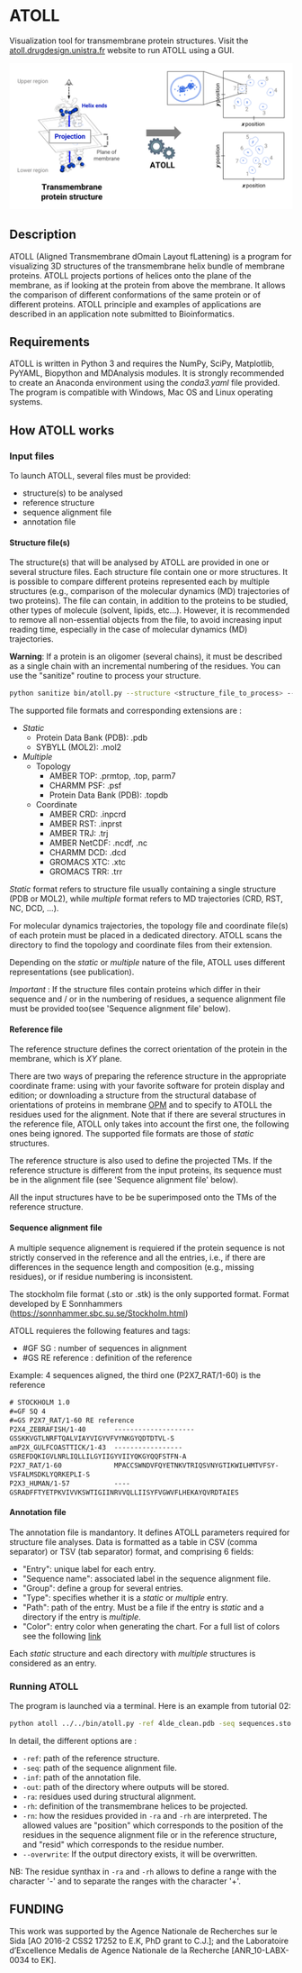 # ATOLL
Visualization tool for transmembrane protein structures. Visit the [atoll.drugdesign.unistra.fr](https://atoll.drugdesign.unistra.fr) website to run ATOLL using a GUI.

 ![ATOLL principle](images/readme/atoll_readme_scheme.png)

## Description
ATOLL (Aligned Transmembrane dOmain Layout fLattening) is a program for visualizing 3D structures of the transmembrane helix bundle of membrane proteins. ATOLL projects portions of helices onto the plane of the membrane, as if looking at the protein from above the membrane. It allows the comparison of different conformations of the same protein or of different proteins. ATOLL principle and examples of applications are described in an application note submitted to Bioinformatics.

## Requirements
ATOLL is written in Python 3 and requires the NumPy, SciPy, Matplotlib, PyYAML, Biopython and MDAnalysis modules. It is strongly recommended to create an Anaconda environment using the *conda3.yaml* file provided. The program is compatible with Windows, Mac OS and Linux operating systems.

## How ATOLL works
### Input files
To launch ATOLL, several files must be provided:
- structure(s) to be analysed
- reference structure
- sequence alignment file
- annotation file

#### Structure file(s)
The structure(s) that will be analysed by ATOLL are provided in one or several structure files. Each structure file contain one or more structures. It is possible to compare different proteins represented each by multiple structures (e.g., comparison of the molecular dynamics (MD) trajectories of two proteins). The file can contain, in addition to the proteins to be studied, other types of molecule (solvent, lipids, etc...). However, it is recommended to remove all non-essential objects from the file, to avoid increasing input reading time, especially in the case of molecular dynamics (MD) trajectories. 

**Warning**: If a protein is an oligomer (several chains), it must be described as a single chain with an incremental numbering of the residues. You can use the "sanitize" routine to process your structure.

```bash
python sanitize bin/atoll.py --structure <structure_file_to_process> --output <the_processed_structure_file>
```

The supported file formats and corresponding extensions are :
- *Static*
    - Protein Data Bank (PDB): .pdb
    - SYBYLL (MOL2): .mol2
- *Multiple*
    - Topology
        - AMBER TOP: .prmtop, .top, parm7
        - CHARMM PSF: .psf
        - Protein Data Bank (PDB): .topdb
    - Coordinate
        - AMBER CRD: .inpcrd
        - AMBER RST: .inprst
        - AMBER TRJ: .trj
        - AMBER NetCDF: .ncdf, .nc
        - CHARMM DCD: .dcd
        - GROMACS XTC: .xtc
        - GROMACS TRR: .trr

*Static* format refers to structure file usually containing a single structure (PDB or MOL2), while *multiple* format refers to MD trajectories (CRD, RST, NC, DCD, ...). 

For molecular dynamics trajectories, the topology file and coordinate file(s) of each protein must be placed in a dedicated directory. ATOLL scans the directory to find the topology and coordinate files from their extension.

Depending on the *static* or *multiple* nature of the file, ATOLL uses different representations (see publication).

*Important* : If the structure files contain proteins which differ in their sequence and / or in the numbering of residues, a sequence alignment file must be provided too(see 'Sequence alignment file' below).

#### Reference file
The reference structure defines the correct orientation of the protein in the membrane, which is *XY* plane.

There are two ways of preparing the reference structure in the appropriate coordinate frame: using with your favorite software for protein display and edition; or downloading a structure from the structural database of orientations of proteins in membrane [OPM](https://opm.phar.umich.edu/) and to specify to ATOLL the residues used for the alignment.
Note that if there are several structures in the reference file, ATOLL only takes into account the first one, the following ones being ignored. The supported file formats are those of *static* structures.

The reference structure is also used to define the projected TMs. If the reference structure is different from the input proteins, its sequence must be in the alignment file (see 'Sequence alignment file' below).

All the input structures have to be be superimposed onto the TMs of the reference structure. 

#### Sequence alignment file
A multiple sequence alignement is requiered if the protein sequence is not strictly conserved in the reference and all the entries, i.e., if there are differences in the sequence length and composition (e.g., missing residues), or if residue numbering is inconsistent.

The stockholm file format (.sto or .stk) is the only supported format.
Format developed by E Sonnhammers (https://sonnhammer.sbc.su.se/Stockholm.html)

ATOLL requieres the following features and tags: 

- #GF SG <number>               : number of sequences in alignment
- #GS <seqname> RE reference    : definition of the reference

Example: 4 sequences aligned, the third one (P2X7_RAT/1-60) is the reference        

```
# STOCKHOLM 1.0
#=GF SQ 4
#=GS P2X7_RAT/1-60 RE reference
P2X4_ZEBRAFISH/1-40       --------------------GSSKKVGTLNRFTQALVIAYVIGYVFVYNKGYQDTDTVL-S
amP2X_GULFCOASTTICK/1-43  -----------------GSREFDQKIGVLNRLIQLLILGYIIGYVIIYQKGYQQFSTFN-A
P2X7_RAT/1-60             MPACCSWNDVFQYETNKVTRIQSVNYGTIKWILHMTVFSY-VSFALMSDKLYQRKEPLI-S
P2X3_HUMAN/1-57           ----GSRADFFTYETPKVIVVKSWTIGIINRVVQLLIISYFVGWVFLHEKAYQVRDTAIES
```

#### Annotation file
The annotation file is mandantory. It defines ATOLL parameters required for structure file analyses. Data is formatted as a table in CSV (comma separator) or TSV (tab separator) format, and comprising 6 fields:
- "Entry": unique label for each entry.
- "Sequence name": associated label in the sequence alignment file.
- "Group": define a group for several entries.
- "Type": specifies whether it is a *static* or *multiple* entry.
- "Path": path of the entry. Must be a file if the entry is *static* and a directory if the entry is *multiple*.
- "Color": entry color when generating the chart. For a full list of colors see the following [link](https://matplotlib.org/stable/gallery/color/named_colors.html) 

Each *static* structure and each directory with *multiple* structures is considered as an entry.

### Running ATOLL
The program is launched via a terminal. Here is an example from tutorial 02:

```bash
python atoll ../../bin/atoll.py -ref 4lde_clean.pdb -seq sequences.sto -out results -rn position -inf info.tsv -ra 16-31+51-67+86-103+132-148+177-194+255-269+289-302 -rh 10-38+46-74+82-113+126-147+175-203+246-276+284-302 --overwrite
```

In detail, the different options are :
- ```-ref```: path of the reference structure.
- ```-seq```: path of the sequence alignment file.
- ```-inf```: path of the annotation file.
- ```-out```: path of the directory where outputs will be stored.
- ```-ra```: residues used during structural alignment.
- ```-rh```: definition of the transmembrane helices to be projected.
- ```-rn```: how the residues provided in ```-ra``` and ```-rh``` are interpreted. The allowed values are "position" which corresponds to the position of the residues in the sequence alignment file or in the reference structure, and "resid" which corresponds to the residue number.
- ```--overwrite```: If the output directory exists, it will be overwritten.

NB: The residue synthax in ```-ra``` and ```-rh``` allows to define a range with the character '-' and to separate the ranges with the character '+'.
 
## FUNDING
This work was supported by the Agence Nationale de Recherches sur le Sida [AO 2016-2 CSS2 17252 to E.K, PhD grant to C.J.]; and the Laboratoire d’Excellence Medalis de Agence Nationale de la Recherche [ANR_10-LABX-0034 to EK].

